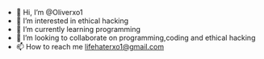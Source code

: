 - 👋 Hi, I’m @Oliverxo1
- 👀 I’m interested in ethical hacking
- 🌱 I’m currently learning programming
- 💞️ I’m looking to collaborate on programming,coding and ethical hacking
- 📫 How to reach me lifehaterxo1@gmail.com

<!---
Oliverxo1/Oliverxo1 is a ✨ special ✨ repository because its `README.md` (this file) appears on your GitHub profile.
You can click the Preview link to take a look at your changes.
--->
